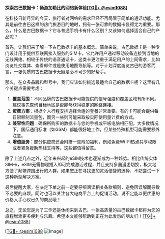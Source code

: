 **探索古巴数据卡：畅游加勒比的网络新体验[[TG💪+ @esim1088](https://t.me/s/esim1088)]**

在科技日新月异的今天，旅行者对网络的需求已经不再局限于简单的通话功能。尤其是前往古巴这样的热门旅游目的地时，拥有一张可靠的数据卡显得尤为重要。那么，什么是古巴数据卡？它与普通手机卡有什么区别？又该如何选择适合自己的产品呢？

首先，让我们来了解一下古巴数据卡的基本概念。简单来说，古巴数据卡是一种专门设计用于提供互联网接入服务的SIM卡，它允许用户通过移动设备连接到当地的无线网络。相较于传统的语音通话卡，这类卡更注重于满足用户的上网需求，比如浏览社交媒体、查看邮件或是使用地图导航等。对于计划深度游览古巴的游客而言，一张优质的古巴数据卡无疑是必不可少的好帮手。

那么，在众多品牌和型号中，我们应该如何挑选最适合自己的数据卡呢？这里有几个关键点需要考虑：

1. **覆盖范围**：不同品牌的古巴数据卡可能提供的信号强度和覆盖区域有所不同。建议事先查询目标地区是否能够获得稳定的网络连接。
2. **资费方案**：根据个人行程安排选择合适的套餐非常重要。有的卡可能会提供每日限额制流量包，而另一些则可能采取按实际使用量计费的方式。
3. **兼容性问题**：确保所购买的数据卡与您的手机或平板电脑相匹配。大多数情况下，国际通用标准（如GSM）都能很好地工作，但某些特殊机型可能需要额外注意。
4. **增值服务**：部分供应商还会附赠一些附加福利，例如免费Wi-Fi热点共享权限或者紧急援助热线支持等，这些都值得留意。

除了上述几点之外，近年来兴起的eSIM技术也逐渐成为一种趋势。相比传统实体SIM卡，eSIM无需物理插入即可完成激活过程，并且支持多国漫游切换，极大地方便了频繁跨国出行的人群。如果您正在寻找更加灵活便捷的选择，不妨尝试一下这种新型解决方案。

最后提醒大家，在决定下单之前一定要仔细阅读相关条款细则，避免因误解而导致不必要的麻烦。同时也可以关注各大电商平台上的促销活动，说不定能以更优惠的价格入手心仪已久的商品哦！

总之，无论您是为了工作还是休闲来到古巴，一张高质量的古巴数据卡都将为您的旅程增添更多便利与乐趣。希望本文能够帮助到正在为此发愁的朋友们！[[TG💪+ @esim1088](https://t.me/s/esim1088)]

[[TG💪+ @esim1088](https://t.me/s/esim1088) ![Image](https://i.postimg.cc/4NQfJmqS/Snipaste-2025-05-13-00-14-12.png)]